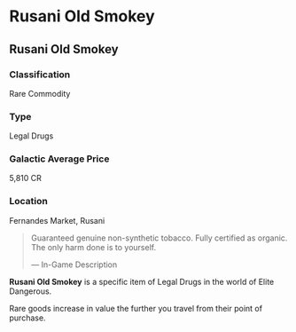 # Rusani Old Smokey
## Rusani Old Smokey

### Classification

Rare Commodity

### Type

Legal Drugs

### Galactic Average Price

5,810 CR

### Location

Fernandes Market, Rusani

> 
> 
> Guaranteed genuine non-synthetic tobacco. Fully certified as organic. The only harm done is to yourself.
> 
> 
> — In-Game Description
> 

**Rusani Old Smokey** is a specific item of Legal Drugs in the world of Elite Dangerous.

Rare goods increase in value the further you travel from their point of purchase.